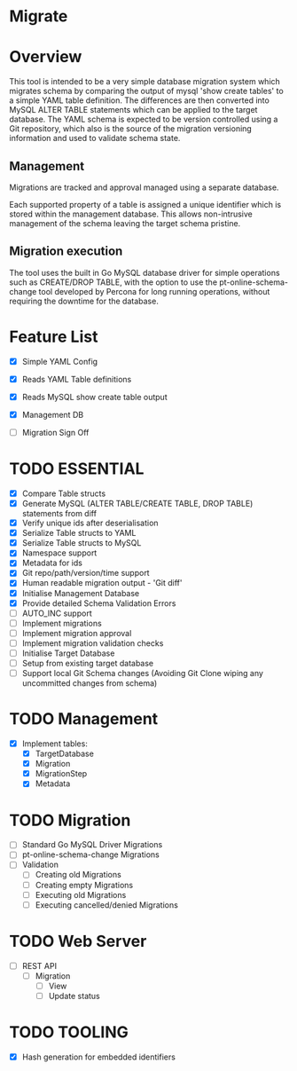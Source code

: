 # Migrate

# Overview
This tool is intended to be a very simple database migration system which migrates schema by comparing the output of mysql 'show create tables' to a simple YAML table definition.  The differences are then converted into MySQL ALTER TABLE statements which can be applied to the target database.  The YAML schema is expected to be version controlled using a Git repository, which also is the source of the migration versioning information and used to validate schema state.

## Management
Migrations are tracked and approval managed using a separate database.  

Each supported property of a table is assigned a unique identifier which is stored within the management database.  This allows non-intrusive management of the schema leaving the target schema pristine.

## Migration execution
The tool uses the built in Go MySQL database driver for simple operations such as CREATE/DROP TABLE, with the option to use the pt-online-schema-change tool developed by Percona for long running operations, without requiring the downtime for the database.

# Feature List

- [x] Simple YAML Config
- [x] Reads YAML Table definitions
- [x] Reads MySQL show create table output
- [X] Management DB
- [ ] Migration Sign Off


# TODO ESSENTIAL
- [X] Compare Table structs
- [X] Generate MySQL (ALTER TABLE/CREATE TABLE, DROP TABLE) statements from diff
- [X] Verify unique ids after deserialisation
- [X] Serialize Table structs to YAML
- [X] Serialize Table structs to MySQL
- [X] Namespace support
- [X] Metadata for ids
- [X] Git repo/path/version/time support
- [X] Human readable migration output - 'Git diff'
- [X] Initialise Management Database
- [X] Provide detailed Schema Validation Errors
- [ ] AUTO_INC support
- [ ] Implement migrations
- [ ] Implement migration approval
- [ ] Implement migration validation checks
- [ ] Initialise Target Database
- [ ] Setup from existing target database
- [ ] Support local Git Schema changes (Avoiding Git Clone wiping any uncommitted changes from schema)

# TODO Management
- [X] Implement tables:
    - [X] TargetDatabase
    - [X] Migration
    - [X] MigrationStep
    - [X] Metadata

# TODO Migration
- [ ] Standard Go MySQL Driver Migrations
- [ ] pt-online-schema-change Migrations
- [ ] Validation
    - [ ] Creating old Migrations
    - [ ] Creating empty Migrations
    - [ ] Executing old Migrations
    - [ ] Executing cancelled/denied Migrations

# TODO Web Server
- [ ] REST API
    - [ ] Migration
        - [ ] View
        - [ ] Update status

# TODO TOOLING
- [X] Hash generation for embedded identifiers
